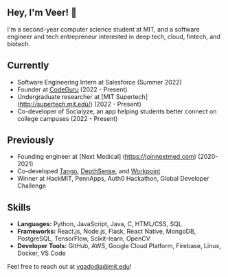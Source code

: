 ## Hey, I'm Veer! 👋

I'm a second-year computer science student at MIT, and a software engineer and tech entrepreneur interested in deep tech, cloud, fintech, and biotech.

## Currently
* Software Engineering Intern at Salesforce (Summer 2022)
* Founder at [CodeGuru](https://joincodeguru.com) (2022 - Present)
* Undergraduate researcher at [MIT Supertech] (http://supertech.mit.edu/) (2022 - Present)
* Co-developer of Socialyze, an app helping students better connect on college campuses (2022 - Present)

## Previously
* Founding engineer at [Next Medical] (https://joinnextmed.com) (2020-2021)
* Co-developed [Tango](https://devpost.com/software/tango-dikvm2), [DepthSense](https://devpost.com/software/depthsense), and [Workpoint](https://devpost.com/software/workpoint)
* Winner at HackMIT, PennApps, Auth0 Hackathon, Global Developer Challenge

## Skills
* **Languages:** Python, JavaScript, Java, C, HTML/CSS, SQL
* **Frameworks:** React.js, Node.js, Flask, React Native, MongoDB, PostgreSQL, TensorFlow, Scikit-learn, OpenCV
* **Developer Tools:** GitHub, AWS, Google Cloud Platform, Firebase, Linux, Docker, VS Code

Feel free to reach out at vgadodia@mit.edu!

<!--
**vgadodia/vgadodia** is a ✨ _special_ ✨ repository because its `README.md` (this file) appears on your GitHub profile.


## Notable Coding Awards
* **1st place**: Auth0 Hackathon, Garuda Hacks, PlatHacks, COVID-19 Hack Challenge, TeenHacksHTX
* **2nd place**: Global Developer Challenge, Microsoft Hack for Africa, Hack Kosice, MakeSPP, Neural Hacks, Tiger Hacks
* **3rd place**: RamHacks, SET Hacks, NewtonHACKS
* **Track Winner**: HackMIT, PennApps, AWS Hackathon for Good, World Hackathon Day, IvyHacks, HackDSC, MHacks, Sigma Hacks

Here are some ideas to get you started:

- 🔭 I’m currently working on ...
- 🌱 I’m currently learning ...
- 👯 I’m looking to collaborate on ...
- 🤔 I’m looking for help with ...
- 💬 Ask me about ...
- 📫 How to reach me: ...
- 😄 Pronouns: ...
- ⚡ Fun fact: ...
-->

